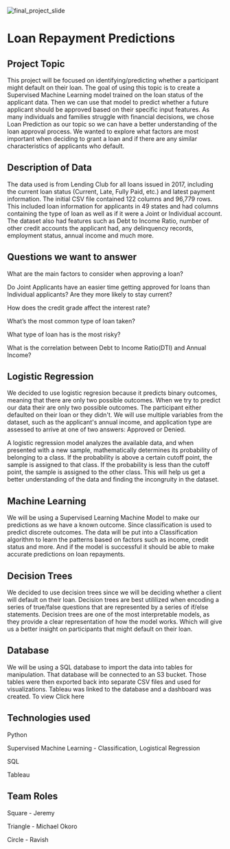 ![final_project_slide](https://user-images.githubusercontent.com/106286533/199125590-cc2f0368-c070-420e-b6fa-298e178aa355.png)

# Loan Repayment Predictions

## Project Topic
This project will be focused on identifying/predicting whether a participant might default on their loan. The goal of using this topic is to create a Supervised Machine Learning model trained on the loan status of the applicant data.  Then we can use that model to predict whether a future applicant should be approved based on their specific input features.  As many individuals and families struggle with financial decisions, we chose Loan Prediction as our topic so we can have a better understanding of the loan approval process.  We wanted to explore what factors are most important when deciding to grant a loan and if there are any similar characteristics of applicants who default. 

## Description of Data
The data used is from Lending Club for all loans issued in 2017, including the current loan status (Current, Late, Fully Paid, etc.) and latest payment information. The initial CSV file contained 122 columns and 96,779 rows.  This included loan information for applicants in 49 states and had columns containing the type of loan as well as if it were a Joint or Individual account.  The dataset also had features such as Debt to Income Ratio, number of other credit accounts the applicant had, any delinquency records, employment status, annual income and much more.

## Questions we want to answer
What are the main factors to consider when approving a loan?

Do Joint Applicants have an easier time getting approved for loans than Individual applicants? Are they more likely to stay current?

How does the credit grade affect the interest rate?

What’s the most common type of loan taken?

What type of loan has is the most risky?

What is the correlation between Debt to Income Ratio(DTI) and Annual Income?


## Logistic Regression
We decided to use logistic regresion because it predicts binary outcomes, meaning that there are only two possible outcomes. When we try to predict our data their are only two possible outcomes. The participant either defaulted on their loan or they didn't. We will use multiple variables from the dataset, such as the applicant's annual income, and application type are assessed to arrive at one of two answers: Approved or Denied. 

A logistic regression model analyzes the available data, and when presented with a new sample, mathematically determines its probability of belonging to a class. If the probability is above a certain cutoff point, the sample is assigned to that class. If the probability is less than the cutoff point, the sample is assigned to the other class. This will help us get a better understanding of the data and finding the incongruity in the dataset.


## Machine Learning
We will be using a Supervised Learning Machine Model to make our predictions as we have a known outcome. Since classification is used to predict discrete outcomes.  The data will be put into a Classification algorithm to learn the patterns based on factors such as income, credit status and more. And if the model is successful it should be able to make accurate predictions on loan repayments. 

## Decision Trees 
We decided to use decision trees since we will be deciding whether a client will default on their loan. Decision trees are best utililized when encoding a series of true/false questions that are represented by a series of if/else statements. Decision trees are one of the most interpretable models, as they provide a clear representation of how the model works. Which will give us a better insight on participants that might default on their loan. 


## Database 
We will be using a SQL database to import the data into tables for manipulation.  That database will be connected to an S3 bucket.  Those tables were then exported back into separate CSV files and used for visualizations.  Tableau was linked to the database and a dashboard was created.  To view Click here

## Technologies used
Python

Supervised Machine Learning - Classification, Logistical Regression

SQL

Tableau


## Team Roles
Square - Jeremy

Triangle - Michael Okoro

Circle - Ravish
